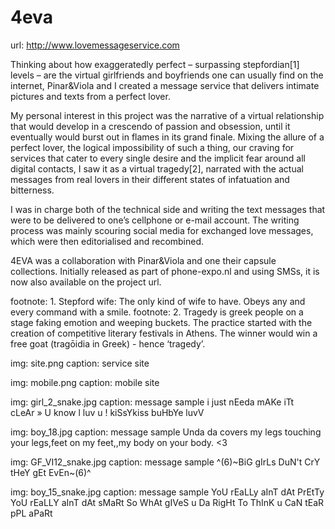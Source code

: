 # 4eva

url: http://www.lovemessageservice.com

Thinking about how exaggeratedly perfect – surpassing stepfordian[1] levels – are the virtual girlfriends and boyfriends one can usually find on the internet, Pinar&Viola and I created a message service that delivers intimate pictures and texts from a perfect lover. 

My personal interest in this project was the narrative of a virtual relationship that would develop in a crescendo of passion and obsession, until it eventually would burst out in flames in its grand finale. Mixing the allure of a perfect lover, the logical impossibility of such a thing, our craving for services that cater to every single desire and the implicit fear around all digital contacts, I saw it as a virtual tragedy[2], narrated with the actual messages from real lovers in their different states of infatuation and bitterness.

I was in charge both of the technical side and writing the text messages that were to be delivered to one’s cellphone or e-mail account. The writing process was mainly scouring social media for exchanged love messages, which were then editorialised and recombined.

4EVA was a collaboration with Pinar&Viola and one their capsule collections. Initially released as part of phone-expo.nl and using SMSs, it is now also available on the project url.

footnote: 1. Stepford wife: The only kind of wife to have. Obeys any and every command with a smile.
footnote: 2. Tragedy is greek people on a stage faking emotion and weeping buckets. The practice started with the creation of competitive literary festivals in Athens. The winner would win a free goat (tragōidia in Greek) - hence ‘tragedy’.

img: site.png
caption: service site

img: mobile.png
caption: mobile site

img: girl_2_snake.jpg
caption: message sample
i just nEeda mAKe iTt cLeAr » U know l luv u ! kiSsYkiss buHbYe luvV

img: boy_18.jpg
caption: message sample
Unda da covers my legs touching your legs,feet on my feet,,my body on your body. <3

img: GF_VI12_snake.jpg
caption: message sample
^(6)~BiG gIrLs DuN't CrY tHeY gEt EvEn~(6)^

img: boy_15_snake.jpg
caption: message sample
YoU rEaLLy aInT dAt PrEtTy
YoU rEaLLY aInT dAt sMaRt
So WhAt gIVeS u Da RigHt
To ThInK u CaN tEaR pPL aPaRt
